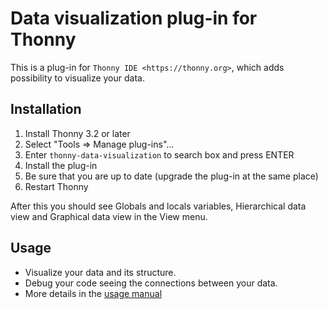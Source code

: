 # Data visualization plug-in for Thonny

This is a plug-in for `Thonny IDE <https://thonny.org>`, which adds possibility to 
visualize your data. 

## Installation

1. Install Thonny 3.2 or later
2. Select "Tools => Manage plug-ins"...
3. Enter ``thonny-data-visualization`` to search box and press ENTER
4. Install the plug-in
5. Be sure that you are up to date (upgrade the plug-in at the same place)
6. Restart Thonny

After this you should see Globals and locals variables, Hierarchical data view and Graphical data view in the View menu.

## Usage

* Visualize your data and its structure.
* Debug your code seeing the connections between your data.
* More details in the [usage manual](Usage_manual.md)